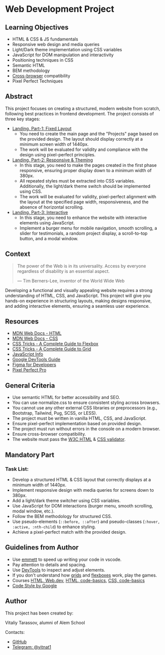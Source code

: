 <!--
    Tip: project name here
-->

# Web Development Project

## Learning Objectives

<!--
    Tip: here you must be a list of learning objectives
    that cover your project
-->

- HTML & CSS & JS fundamentals
- Responsive web design and media queries
- Light/Dark theme implementation using CSS variables
- JavaScript for DOM manipulation and interactivity
- Positioning techniques in CSS
- Semantic HTML
- BEM methodology
- [Cross-browser](https://www.freecodecamp.org/news/what-is-cross-browser-compatibility/) compatibility
- Pixel Perfect Techniques

## Abstract

<!--
    Tip: Write a short description of what student
    will do during this project.
-->

This project focuses on creating a structured, modern website from scratch, following best practices in frontend development. The project consists of three key stages:

- [Landing. Part-1: Fixed Layout](landing-part-1.md)
  - You need to create the main page and the "Projects" page based on the provided design. The layout should display correctly at a minimum screen width of 1440px.
  - The work will be evaluated for validity and compliance with the design using pixel-perfect principles.
- [Landing. Part-2: Responsive & Theming](landing-part-2.md)
  - In this stage, you need to make the pages created in the first phase responsive, ensuring proper display down to a minimum width of 380px.
  - All repeated styles must be extracted into CSS variables. Additionally, the light/dark theme switch should be implemented using CSS.
  - The work will be evaluated for validity, pixel-perfect alignment with the layout at the specified page width, responsiveness, and the absence of horizontal scrolling.
- [Landing. Part-3: Interactive](landing-part-3.md)
  - In this stage, you need to enhance the website with interactive elements using JavaScript.
  - Implement a burger menu for mobile navigation, smooth scrolling, a slider for testimonials, a random project display, a scroll-to-top button, and a modal window.
    
## Context

<!-- Tip: citation is optional -->

> The power of the Web is in its universality. Access by everyone regardless of disability is an essential aspect.
>
> — Tim Berners-Lee, inventor of the World Wide Web

<!--
    Tip: project context here
    Project context is like an onboarding that should explain briefly
    project problem.

    Think of it like ADR's context section which describes problem.
-->

Developing a functional and visually appealing website requires a strong understanding of HTML, CSS, and JavaScript. This project will give you hands-on experience in structuring layouts, making designs responsive, and adding interactive elements, ensuring a seamless user experience.

## Resources

<!-- Tip: useful resources here -->

- [MDN Web Docs - HTML](https://developer.mozilla.org/en-US/docs/Web/HTML)
- [MDN Web Docs - CSS](https://developer.mozilla.org/en-US/docs/Web/CSS)
- [CSS Tricks - A Complete Guide to Flexbox](https://css-tricks.com/snippets/css/a-guide-to-flexbox/)
- [CSS Tricks - A Complete Guide to Grid](https://css-tricks.com/snippets/css/complete-guide-grid/)
- [JavaScript Info](https://javascript.info/)
- [Google DevTools Guide](https://developer.chrome.com/docs/devtools?hl=en)
- [Figma for Developers](https://dev.to/codewithshahan/why-is-figma-better-for-developers-hil)
- [Pixel Perfect Pro](https://chromewebstore.google.com/detail/pixel-perfect-pro/nnhifpoojdlddpnhjbhiagddgckpmpfb)

## General Criteria

<!--
    Tip: general criteria here
    You MUST change this points to align with your project.
-->

- Use semantic HTML for better accessibility and SEO.
- You can use normalize.css to ensure consistent styling across browsers.
- You cannot use any other external CSS libraries or preprocessors (e.g., Bootstrap, Tailwind, Pug, SCSS, or LESS).
- The project must be written in vanilla HTML, CSS, and JavaScript.
- Ensure pixel-perfect implementation based on provided design.
- The project must run without errors in the console on a modern browser.
- Ensure cross-browser compatibility.
- The website must pass the [W3C HTML](https://validator.w3.org/) & [CSS validator](http://jigsaw.w3.org/css-validator/).

## Mandatory Part

<!--
    Tip: write here what student should do

    Provide project description
    Provide examples
    Provide requirements
-->
### Task List:
- Develop a structured HTML & CSS layout that correctly displays at a minimum width of 1440px.
- Implement responsive design with media queries for screens down to 380px.
- Add a light/dark theme switcher using CSS variables.
- Use JavaScript for DOM interactions (burger menu, smooth scrolling, modal window, etc.).
- Follow the BEM methodology for structured CSS.
- Use pseudo-elements (`::before, ::after`) and pseudo-classes (`:hover, :active, :nth-child`) to enhance styling.
- Achieve a pixel-perfect match with the provided design.

## Guidelines from Author

<!--
    Tip: this section is optional.
    In case if you want to give some guidelines, write it here.
    If no guidelines provided whole section can be removed.
-->

- Use [emmett](https://medium.com/front-end-weekly/faster-html-css-coding-with-emmet-80a66db7ba66) to speed up writing your code in vscode.
- Pay attention to details and spacing.
- Use [DevTools](https://developer.chrome.com/docs/devtools?hl=ru) to inspect and adjust elements.
- If you don't understand how [grids](https://cssgridgarden.com/#eng) and [flexboxes](https://flexboxfroggy.com/#eng) work, play the games.
- Courses [HTML, Web.dev](https://web.dev/learn/html/), [HTML, code-basics](https://code-basics.com/languages/html), [CSS, code-basics](https://code-basics.com/languages/css)
- [Code Style by Google](https://google.github.io/styleguide/htmlcssguide.html)

## Author

This project has been created by:

<!-- Tip: type here author's name, position and company -->
<!-- John Doe, DevOps at Google -->


Vitaliy Tarassov, alumni of Alem School

Contacts:

<!--
    Tip: list of contacts to reach the author.
    It can be email, linkedin, telegram, instagram, etc.
-->

- [GitHub](https://github.com/vtarasso/)
- [Telegram: @vitnat1](https://t.me/vitnat1)
